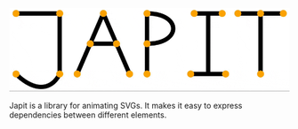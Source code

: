 <p align="center">
  <img src="assets/japit.gif" alt="Animated Japit Logo">
</p>

Japit is a library for animating SVGs. It makes it easy to express dependencies between different elements.
